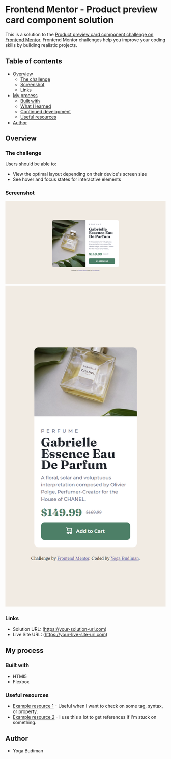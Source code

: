# Frontend Mentor - Product preview card component solution

This is a solution to the [Product preview card component challenge on Frontend Mentor](https://www.frontendmentor.io/challenges/product-preview-card-component-GO7UmttRfa). Frontend Mentor challenges help you improve your coding skills by building realistic projects.

## Table of contents

- [Overview](#overview)
  - [The challenge](#the-challenge)
  - [Screenshot](#screenshot)
  - [Links](#links)
- [My process](#my-process)
  - [Built with](#built-with)
  - [What I learned](#what-i-learned)
  - [Continued development](#continued-development)
  - [Useful resources](#useful-resources)
- [Author](#author)

## Overview

### The challenge

Users should be able to:

- View the optimal layout depending on their device's screen size
- See hover and focus states for interactive elements

### Screenshot

![](./screenshot/Desktop-screenshot.png)
![](./screenshot/Mobile-screenshot.png)

### Links

- Solution URL: (https://your-solution-url.com)
- Live Site URL: (https://your-live-site-url.com)

## My process

### Built with

- HTMl5
- Flexbox

### Useful resources

- [Example resource 1](https://developer.mozilla.org/en-US/) - Useful when I want to check on some tag, syntax, or property.
- [Example resource 2](https://stackoverflow.com/) - I use this a lot to get references if I'm stuck on something.

## Author

- Yoga Budiman
